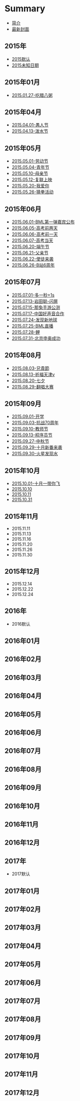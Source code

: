 # Summary

* [简介](README.md)
* [最新封面](today.md)

## 2015年

* [2015默认](2015/2015mo-ren.md)
* [2015未知日期](2015/2015wei-zhi-ri-qi.md)

## 2015年01月

* [2015.01.27-吃腊八粥](2015/20150127.md)

## 2015年04月

* [2015.04.01-愚人节](2015/20150401.md)
* [2015.04.13-泼水节](2015/20150413.md)

## 2015年05月

* [2015.05.01-劳动节](2015/20150501.md)
* [2015.05.04-青年节](2015/20150504.md)
* [2015.05.10-母亲节](2015/20150510.md)
* [2015.05.12-复联上映](2015/20150512.md)
* [2015.05.20-我爱你](2015/20150520.md)
* [2015.05.26-猜拳活动](2015/20150526.md)

## 2015年06月

* [2015.06.01-BML第一弹嘉宾公布](2015/20150601.md)
* [2015.06.05-高考前两天](2015/20150605.md)
* [2015.06.06-高考前一天](2015/20150606.md)
* [2015.06.07-高考当天](2015/20150607.md)
* [2015.06.20-端午节](2015/20150620.md)
* [2015.06.21-父亲节](2015/20150621.md)
* [2015.06.22-使徒来袭](2015/20150622.md)
* [2015.06.26-B站6周年](2015/20150626.md)

## 2015年07月

* [2015.07.01-多一秒+1s](2015/20150701.md)
* [2015.07.13-岩田聪-闪屏](2015/20150713.md)
* [2015.07.15-那兔手游公测](2015/20150715.md)
* [2015.07.17-中国好声音合作](2015/20150717.md)
* [2015.07.24-发现新地球](2015/20150724.md)
* [2015.07.25-BML直播](2015/20150725.md)
* [2015.07.28-鲤](2015/20150728.md)
* [2015.07.31-北京申奥成功](2015/20150731.md)

## 2015年08月

* [2015.08.03-兄貴節](2015/20150803.md)
* [2015.08.13-祈福天津v](2015/20150813.md)
* [2015.08.20-七夕](2015/20150820.md)
* [2015.08.29-翻唱大赛](2015/20150829.md)

## 2015年09月

* [2015.09.01-开学](2015/20150901.md)
* [2015.09.03-抗战70周年](2015/20150903.md)
* [2015.09.10-教师节](2015/20150910.md)
* [2015.09.13-程序员节](2015/20150913.md)
* [2015.09.27-中秋节](2015/20150927.md)
* [2015.09.29-十月新番来袭](2015/20150929.md)
* [2015.09.30-火星发现水](2015/20150930.md)

## 2015年10月

* [2015.10.01-十月一带你飞](2015/20151001.md)
* [2015.10.10](2015/20151010.md)
* [2015.10.11](2015/20151011.md)
* [2015.10.31](2015/20151031.md)

## 2015年11月

* 2015.11.11
* 2015.11.13
* 2015.11.16
* 2015.11.20
* 2015.11.26
* 2015.11.30

## 2015年12月

* 2015.12.14
* 2015.12.22
* 2015.12.24

## 2016年

* 2016默认

## 2016年01月

## 2016年02月

## 2016年03月

## 2016年04月

## 2016年05月

## 2016年06月

## 2016年07月

## 2016年08月

## 2016年09月

## 2016年10月

## 2016年11月

## 2016年12月

## 2017年

* 2017默认

## 2017年01月

## 2017年02月

## 2017年03月

## 2017年04月

## 2017年05月

## 2017年06月

## 2017年07月

## 2017年08月

## 2017年09月

## 2017年10月

## 2017年11月

## 2017年12月

